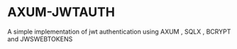 # AXUM-JWTAUTH

A simple implementation of jwt authentication using AXUM , SQLX , BCRYPT and JWSWEBTOKENS
